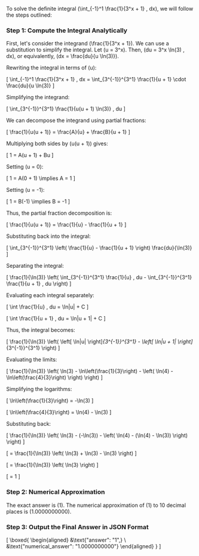 To solve the definite integral \(\int_{-1}^1 \frac{1}{3^x + 1} \, dx\), we will follow the steps outlined:

### Step 1: Compute the Integral Analytically

First, let's consider the integrand \(\frac{1}{3^x + 1}\). We can use a substitution to simplify the integral. Let \(u = 3^x\). Then, \(du = 3^x \ln(3) \, dx\), or equivalently, \(dx = \frac{du}{u \ln(3)}\).

Rewriting the integral in terms of \(u\):

\[
\int_{-1}^1 \frac{1}{3^x + 1} \, dx = \int_{3^{-1}}^{3^1} \frac{1}{u + 1} \cdot \frac{du}{u \ln(3)}
\]

Simplifying the integrand:

\[
\int_{3^{-1}}^{3^1} \frac{1}{u(u + 1) \ln(3)} \, du
\]

We can decompose the integrand using partial fractions:

\[
\frac{1}{u(u + 1)} = \frac{A}{u} + \frac{B}{u + 1}
\]

Multiplying both sides by \(u(u + 1)\) gives:

\[
1 = A(u + 1) + Bu
\]

Setting \(u = 0\):

\[
1 = A(0 + 1) \implies A = 1
\]

Setting \(u = -1\):

\[
1 = B(-1) \implies B = -1
\]

Thus, the partial fraction decomposition is:

\[
\frac{1}{u(u + 1)} = \frac{1}{u} - \frac{1}{u + 1}
\]

Substituting back into the integral:

\[
\int_{3^{-1}}^{3^1} \left( \frac{1}{u} - \frac{1}{u + 1} \right) \frac{du}{\ln(3)}
\]

Separating the integral:

\[
\frac{1}{\ln(3)} \left( \int_{3^{-1}}^{3^1} \frac{1}{u} \, du - \int_{3^{-1}}^{3^1} \frac{1}{u + 1} \, du \right)
\]

Evaluating each integral separately:

\[
\int \frac{1}{u} \, du = \ln|u| + C
\]

\[
\int \frac{1}{u + 1} \, du = \ln|u + 1| + C
\]

Thus, the integral becomes:

\[
\frac{1}{\ln(3)} \left( \left[ \ln|u| \right]_{3^{-1}}^{3^1} - \left[ \ln|u + 1| \right]_{3^{-1}}^{3^1} \right)
\]

Evaluating the limits:

\[
\frac{1}{\ln(3)} \left( \ln(3) - \ln\left(\frac{1}{3}\right) - \left( \ln(4) - \ln\left(\frac{4}{3}\right) \right) \right)
\]

Simplifying the logarithms:

\[
\ln\left(\frac{1}{3}\right) = -\ln(3)
\]

\[
\ln\left(\frac{4}{3}\right) = \ln(4) - \ln(3)
\]

Substituting back:

\[
\frac{1}{\ln(3)} \left( \ln(3) - (-\ln(3)) - \left( \ln(4) - (\ln(4) - \ln(3)) \right) \right)
\]

\[
= \frac{1}{\ln(3)} \left( \ln(3) + \ln(3) - \ln(3) \right)
\]

\[
= \frac{1}{\ln(3)} \left( \ln(3) \right)
\]

\[
= 1
\]

### Step 2: Numerical Approximation

The exact answer is \(1\). The numerical approximation of \(1\) to 10 decimal places is \(1.0000000000\).

### Step 3: Output the Final Answer in JSON Format

\[
\boxed{
\begin{aligned}
&\text{"answer": "1",} \\
&\text{"numerical_answer": "1.0000000000"}
\end{aligned}
}
\]